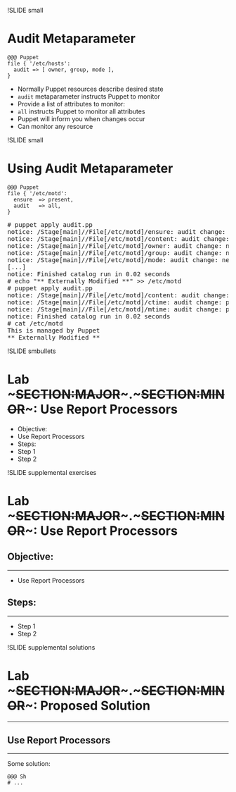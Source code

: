 !SLIDE small
# Audit Metaparameter

    @@@ Puppet
    file { '/etc/hosts':
      audit => [ owner, group, mode ],
    }

* Normally Puppet resources describe desired state
* `audit` metaparameter instructs Puppet to monitor
* Provide a list of attributes to monitor:
 * `all` instructs Puppet to monitor all attributes
* Puppet will inform you when changes occur
* Can monitor any resource


!SLIDE small
# Using Audit Metaparameter

    @@@ Puppet
    file { '/etc/motd':
      ensure  => present,
      audit   => all,
    }

<pre>
# puppet apply audit.pp
notice: /Stage[main]//File[/etc/motd]/ensure: audit change: newly-recorded v...
notice: /Stage[main]//File[/etc/motd]/content: audit change: newly-recorded ...
notice: /Stage[main]//File[/etc/motd]/owner: audit change: newly-recorded va...
notice: /Stage[main]//File[/etc/motd]/group: audit change: newly-recorded va...
notice: /Stage[main]//File[/etc/motd]/mode: audit change: newly-recorded val...
[...]
notice: Finished catalog run in 0.02 seconds
# echo "** Externally Modified **" >> /etc/motd
# puppet apply audit.pp
notice: /Stage[main]//File[/etc/motd]/content: audit change: previously reco...
notice: /Stage[main]//File[/etc/motd]/ctime: audit change: previously record...
notice: /Stage[main]//File[/etc/motd]/mtime: audit change: previously record...
notice: Finished catalog run in 0.02 seconds
# cat /etc/motd
This is managed by Puppet
** Externally Modified **
</pre>


!SLIDE smbullets 
# Lab ~~~SECTION:MAJOR~~~.~~~SECTION:MINOR~~~: Use Report Processors

* Objective:
 * Use Report Processors
* Steps:
 * Step 1
 * Step 2


!SLIDE supplemental exercises
# Lab ~~~SECTION:MAJOR~~~.~~~SECTION:MINOR~~~: Use Report Processors

## Objective:

****

* Use Report Processors

## Steps:

****

* Step 1
* Step 2


!SLIDE supplemental solutions
# Lab ~~~SECTION:MAJOR~~~.~~~SECTION:MINOR~~~: Proposed Solution

****

## Use Report Processors

****

Some solution:

    @@@ Sh
    # ...
